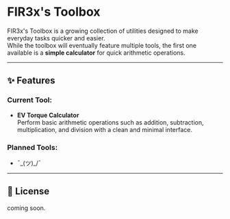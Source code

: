 # FIR3x's Toolbox

FIR3x's Toolbox is a growing collection of utilities designed to make everyday tasks quicker and easier.  
While the toolbox will eventually feature multiple tools, the first one available is a **simple calculator** for quick arithmetic operations.

---

## ✨ Features

### Current Tool:
- **EV Torque Calculator**  
  Perform basic arithmetic operations such as addition, subtraction, multiplication, and division with a clean and minimal interface.

### Planned Tools:
- ¯\_(ツ)_/¯
---
## 📜 License
coming soon.
